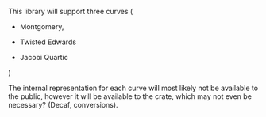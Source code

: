 This library will support three curves (
    

- Montgomery, 

- Twisted Edwards

- Jacobi Quartic
 
 )

The internal representation for each curve will most likely not be available to the public, however it will be available to the crate, which may not even be necessary? (Decaf, conversions).